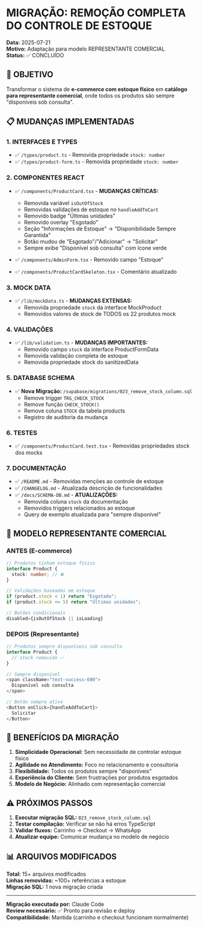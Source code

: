 # MIGRAÇÃO: REMOÇÃO COMPLETA DO CONTROLE DE ESTOQUE

**Data:** 2025-07-21  
**Motivo:** Adaptação para modelo REPRESENTANTE COMERCIAL  
**Status:** ✅ CONCLUÍDO

## 🎯 OBJETIVO

Transformar o sistema de **e-commerce com estoque físico** em **catálogo para representante comercial**, onde todos os produtos são sempre "disponíveis sob consulta".

## 📋 MUDANÇAS IMPLEMENTADAS

### 1. **INTERFACES E TYPES**
- ✅ `/types/product.ts` - Removida propriedade `stock: number`
- ✅ `/types/product-form.ts` - Removida propriedade `stock: number`

### 2. **COMPONENTES REACT**
- ✅ `/components/ProductCard.tsx` - **MUDANÇAS CRÍTICAS:**
  - Removida variável `isOutOfStock`
  - Removidas validações de estoque no `handleAddToCart`
  - Removido badge "Últimas unidades"
  - Removido overlay "Esgotado" 
  - Seção "Informações de Estoque" → "Disponibilidade Sempre Garantida"
  - Botão mudou de "Esgotado"/"Adicionar" → "Solicitar"
  - Sempre exibe "Disponível sob consulta" com ícone verde

- ✅ `/components/AdminForm.tsx` - Removido campo "Estoque"
- ✅ `/components/ProductCardSkeleton.tsx` - Comentário atualizado

### 3. **MOCK DATA**
- ✅ `/lib/mockData.ts` - **MUDANÇAS EXTENSAS:**
  - Removida propriedade `stock` da interface MockProduct
  - Removidos valores de stock de TODOS os 22 produtos mock

### 4. **VALIDAÇÕES**
- ✅ `/lib/validation.ts` - **MUDANÇAS IMPORTANTES:**
  - Removido campo `stock` da interface ProductFormData
  - Removida validação completa de estoque
  - Removida propriedade stock do sanitizedData

### 5. **DATABASE SCHEMA**
- ✅ **Nova Migração:** `/supabase/migrations/023_remove_stock_column.sql`
  - Remove trigger `TRG_CHECK_STOCK`
  - Remove função `CHECK_STOCK()`  
  - Remove coluna `STOCK` da tabela products
  - Registro de auditoria da mudança

### 6. **TESTES**
- ✅ `/components/ProductCard.test.tsx` - Removidas propriedades stock dos mocks

### 7. **DOCUMENTAÇÃO**
- ✅ `/README.md` - Removidas menções ao controle de estoque
- ✅ `/CHANGELOG.md` - Atualizada descrição de funcionalidades
- ✅ `/docs/SCHEMA-DB.md` - **ATUALIZAÇÕES:**
  - Removida coluna `stock` da documentação
  - Removidos triggers relacionados ao estoque
  - Query de exemplo atualizada para "sempre disponível"

## 🔧 MODELO REPRESENTANTE COMERCIAL

### **ANTES (E-commerce)**
```typescript
// Produtos tinham estoque físico
interface Product {
  stock: number; // ❌
}

// Validações baseadas em estoque
if (product.stock < 1) return "Esgotado";
if (product.stock <= 5) return "Últimas unidades";

// Botões condicionais
disabled={isOutOfStock || isLoading}
```

### **DEPOIS (Representante)**
```typescript
// Produtos sempre disponíveis sob consulta
interface Product {
  // stock removido ✅
}

// Sempre disponível
<span className="text-success-600">
  Disponível sob consulta
</span>

// Botão sempre ativo
<Button onClick={handleAddToCart}>
  Solicitar
</Button>
```

## 🚀 BENEFÍCIOS DA MIGRAÇÃO

1. **Simplicidade Operacional:** Sem necessidade de controlar estoque físico
2. **Agilidade no Atendimento:** Foco no relacionamento e consultoria  
3. **Flexibilidade:** Todos os produtos sempre "disponíveis"
4. **Experiência do Cliente:** Sem frustrações por produtos esgotados
5. **Modelo de Negócio:** Alinhado com representação comercial

## ⚠️ PRÓXIMOS PASSOS

1. **Executar migração SQL:** `023_remove_stock_column.sql`
2. **Testar compilação:** Verificar se não há erros TypeScript
3. **Validar fluxos:** Carrinho → Checkout → WhatsApp  
4. **Atualizar equipe:** Comunicar mudança no modelo de negócio

## 📊 ARQUIVOS MODIFICADOS

**Total:** 15+ arquivos modificados  
**Linhas removidas:** ~100+ referências a estoque  
**Migração SQL:** 1 nova migração criada  

---
**Migração executada por:** Claude Code  
**Review necessário:** ✅ Pronto para revisão e deploy  
**Compatibilidade:** Mantida (carrinho e checkout funcionam normalmente)